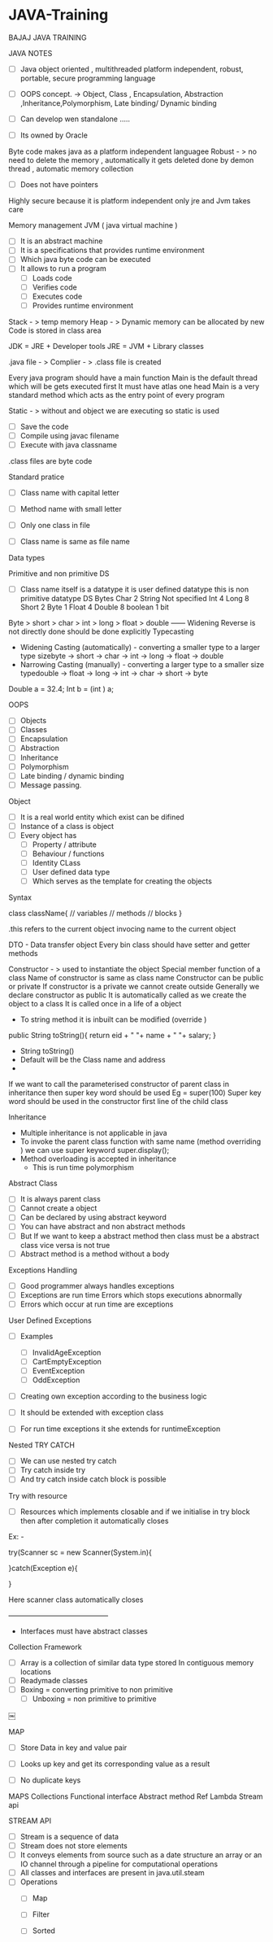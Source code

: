 # JAVA-Training
BAJAJ JAVA TRAINING

JAVA NOTES  

- [ ] Java object oriented , multithreaded platform independent, robust, portable, secure programming language
- [ ] OOPS concept. -> Object, Class , Encapsulation, Abstraction ,Inheritance,Polymorphism, Late binding/ Dynamic binding
- [ ] Can develop wen standalone …..
- [ ] Its owned by Oracle 


Byte code makes java as a platform independent languagee
Robust - >   no need to delete the memory , automatically it gets deleted done by demon thread , automatic memory collection 

- [ ] Does not have pointers

Highly secure because it is platform independent only jre and Jvm takes care


Memory management 
JVM ( java virtual machine ) 
- [ ] It is an abstract machine
- [ ] It is a specifications that provides runtime environment
- [ ] Which java byte code can be executed 
- [ ] It allows to run a program
    - [ ] Loads code
    - [ ] Verifies code 
    - [ ] Executes code
    - [ ] Provides runtime environment

Stack - > temp memory 
Heap - > Dynamic memory can be allocated by new
Code is stored in class area

JDK = JRE + Developer tools
JRE = JVM + Library classes

.java file  - > Complier - > .class file is created 

Every java program should have a main function 
Main is the default thread which will be gets executed first 
It must have atlas one head 
Main is a very standard method which acts as the entry point of every program 


Static - > without and object we are executing so static is used 
- [ ] Save the code 
- [ ] Compile using javac filename
- [ ] Execute with java classname 

.class files are byte code

Standard pratice 
- [ ] Class name with capital letter 
- [ ] Method name with small letter
- [ ] Only one class in file 
- [ ] Class name is same as file name


Data types 

Primitive and non primitive DS
- [ ] Class name itself is a datatype it is user defined datatype this is non primitive datatype
DS	Bytes
Char	2
String	Not specified
Int	4
Long	8
Short	2
Byte	1
Float	4
Double	8
boolean	1 bit 

Byte > short > char > int > long > float > double
—— Widening
Reverse is not directly done should be done explicitly
Typecasting
* Widening Casting (automatically) - converting a smaller type to a larger type sizebyte -> short -> char -> int -> long -> float -> double
* Narrowing Casting (manually) - converting a larger type to a smaller size typedouble -> float -> long -> int -> char -> short -> byte

Double a = 32.4;
Int b = (int ) a;


OOPS 
- [ ] Objects 
- [ ] Classes
- [ ] Encapsulation 
- [ ] Abstraction 
- [ ] Inheritance 
- [ ] Polymorphism 
- [ ] Late binding / dynamic binding 
- [ ] Message passing.  

Object 
- [ ] It is a real world entity which exist can be difined 
- [ ] Instance of a class is object
- [ ] Every object has
    - [ ] Property / attribute 
    - [ ] Behaviour / functions
    - [ ] Identity 
CLass
    - [ ] User defined data type 
    - [ ] Which serves as the template for creating the objects

Syntax

class className{
	// variables
	// methods
	// blocks 
}


.this refers to the current object 
invocing name to the current object 


DTO - Data transfer object 
Every bin class should have setter and getter methods 


Constructor - > used to instantiate the object 
Special member function of a class
Name of constructor is same as class name 
Constructor can be public or private 
If constructor is a private we cannot create outside 
Generally we declare constructor as public 
It is automatically called as we create the object to a class
It is called once in a life of a object 

* To string method it is inbuilt can be modified (override ) 

public String toString(){
        return eid + " "+ name + " "+ salary;
    }

* String toString()
* Default will be the Class name and address
* 
 

If we want to call the parameterised constructor of parent class in inheritance then super key word should be used 
Eg = super(100)
Super key word should be used in the constructor first line of the child class 

Inheritance 

* Multiple inheritance is not applicable in java 
* To invoke the parent class function with same name (method overriding ) we can use super keyword super.display();
* Method overloading is accepted in inheritance
    * This is run time polymorphism 

Abstract Class
- [ ] It is always parent class
- [ ] Cannot create a object 
- [ ] Can be declared  by using abstract keyword
- [ ] You can have abstract and non abstract methods 
- [ ] But If we want to keep a abstract method then class must be a abstract class vice versa is not true
- [ ] Abstract method is a method without a body 

Exceptions Handling 
- [ ] Good programmer always handles exceptions 
- [ ] Exceptions are run time Errors which stops executions abnormally
- [ ] Errors which occur at run time are exceptions 

User Defined Exceptions
- [ ] Examples 
    - [ ] InvalidAgeException
    - [ ] CartEmptyException
    - [ ] EventException
    - [ ] OddException
- [ ] Creating own exception according to the business logic
- [ ] It should be extended with exception class
- [ ] For run time exceptions it she extends for runtimeException


Nested TRY CATCH
- [ ] We can use nested try catch 
- [ ] Try catch inside try 
- [ ] And try catch inside catch block is possible 

Try with resource 

- [ ] Resources which implements closable and if we initialise in try block then after completion it automatically closes 

Ex: - 

try(Scanner sc = new Scanner(System.in){

}catch(Exception e){

}

Here scanner class automatically closes 

——————————————
* Interfaces must have abstract classes

Collection Framework 
- [ ] Array is a collection of similar data type stored In contiguous memory locations
- [ ] Readymade classes 
- [ ] Boxing = converting primitive to non primitive 
    - [ ] Unboxing = non primitive to primitive 

￼


MAP

- [ ] Store Data in key and value pair
- [ ] Looks up key and get its corresponding value as a result
- [ ] No duplicate keys 


MAPS 
Collections
Functional interface
Abstract method
Ref
Lambda
Stream api


STREAM API 

- [ ] Stream is a sequence of data 
- [ ] Stream does not store elements 
- [ ] It conveys elements from source such as a date structure an array or an IO channel through a pipeline for computational operations
- [ ] All classes and interfaces are present in java.util.steam
- [ ] Operations
    - [ ] Map 
    - [ ] Filter 
    - [ ] Sorted

